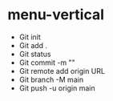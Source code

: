 # menu-vertical
- Git init
- Git add .
- Git status
- Git commit -m ""
- Git remote add origin URL
- Git branch -M main
- Git push -u origin main
